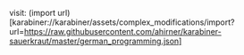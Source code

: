 visit: (import url)[karabiner://karabiner/assets/complex_modifications/import?url=https://raw.githubusercontent.com/ahirner/karabiner-sauerkraut/master/german_programming.json]
